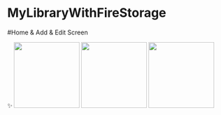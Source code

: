 # MyLibraryWithFireStorage


#Home & Add & Edit Screen


✨
<img src="https://user-images.githubusercontent.com/94317889/159984236-f450af4a-e318-4de2-a28c-552d805444ea.jpg" width="150">
<img src="https://user-images.githubusercontent.com/94317889/159984395-7873eca3-8956-42b4-a5b9-abd85a9cb80b.jpg" width="150">
<img src="https://user-images.githubusercontent.com/94317889/159984408-f5f83c5c-47bf-440b-a024-909064c43d53.jpg" width="150">


